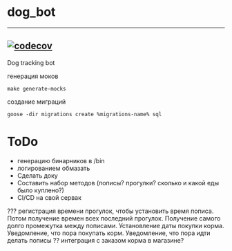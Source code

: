 # dog_bot
---
[![codecov](https://codecov.io/gh/dog-sky/dog_bot/branch/main/graph/badge.svg?token=SADKGY8ORK)](https://codecov.io/gh/dog-sky/dog_bot)
---

Dog tracking bot

генерация моков
```
make generate-mocks
```

создание миграций
```
goose -dir migrations create %migrations-name% sql
```

# ToDo
- генерацию бинарников в /bin
- логированием обмазать
- Сделать доку
- Составить набор методов (пописы? прогулки? сколько и какой еды было куплено?)
- CI/CD на свой сервак

???
регистрация времени прогулок, чтобы установить время пописа.
Потом получение времен всех последний прогулок.
Получение самого долго промежутка между пописами.
Установление даты покупки корма.
Уведомление, что пора покупать корм.
Уведомление, что пора идти делать пописы
?? интеграция с заказом корма в магазине?
